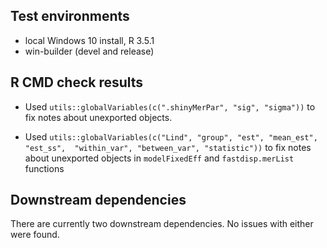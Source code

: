 ## Test environments
* local Windows 10 install, R 3.5.1
* win-builder (devel and release)

## R CMD check results

* Used `utils::globalVariables(c(".shinyMerPar", "sig", "sigma"))` to fix notes
  about unexported objects.

* Used `utils::globalVariables(c("Lind", "group", "est", "mean_est", "est_ss", 
                                "within_var", "between_var", "statistic"))` 
    to fix notes about unexported objects in `modelFixedEff` and 
    `fastdisp.merList` functions

## Downstream dependencies
There are currently two downstream dependencies. No issues with either were 
found.
